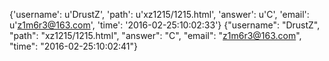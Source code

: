 {'username': u'DrustZ', 'path': u'xz1215/1215.html', 'answer': u'C', 'email': u'z1m6r3@163.com', 'time': '2016-02-25:10:02:33'}
{"username": "DrustZ", "path": "xz1215/1215.html", "answer": "C", "email": "z1m6r3@163.com", "time": "2016-02-25:10:02:41"}